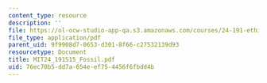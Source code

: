 ```yaml
---
content_type: resource
description: ''
file: https://ol-ocw-studio-app-qa.s3.amazonaws.com/courses/24-191-ethics-in-your-life-being-thinking-doing-or-not-spring-2015/76ec70b5dd7a654eef754456f6fbdd4b_MIT24_191S15_Fossil.pdf
file_type: application/pdf
parent_uid: 9f9908d7-0653-d301-8f66-c27532139d93
resourcetype: Document
title: MIT24_191S15_Fossil.pdf
uid: 76ec70b5-dd7a-654e-ef75-4456f6fbdd4b
---
```


